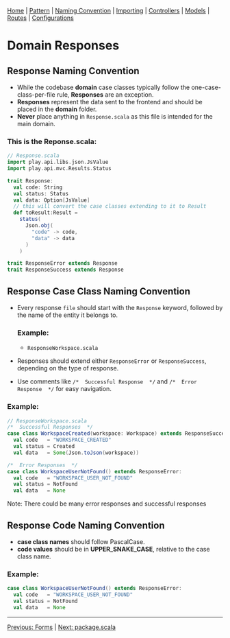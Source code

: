 [Home](Home) | [Pattern](Style-Guide/Pattern) | [Naming Convention](Style-Guide/Naming-Convention) | [Importing](Style-Guide/Importing) | [Controllers](Style-Guide/Controllers) | [Models](Style-Guide/Models) | [Routes](Style-Guide/routes) | [Configurations](Style-Guide/Configurations)


# Domain Responses

## Response Naming Convention

- While the codebase **domain** case classes typically follow the one-case-class-per-file rule, **Responses** are an exception.
- **Responses** represent the data sent to the frontend and should be placed in the **domain** folder.
- **Never** place anything in `Response.scala` as this file is intended for the main domain.

### This is the Reponse.scala:

```scala
// Response.scala
import play.api.libs.json.JsValue
import play.api.mvc.Results.Status

trait Response:
  val code: String
  val status: Status
  val data: Option[JsValue]
  // this will convert the case classes extending to it to Result
  def toResult:Result =
    status(
      Json.obj(
        "code" -> code,
        "data" -> data
      )
    )

trait ResponseError extends Response
trait ResponseSuccess extends Response
```

## Response Case Class Naming Convention

- Every response `file` should start with the `Response` keyword, followed by the name of the entity it belongs to.

  ### Example:

  - `ResponseWorkspace.scala`

- Responses should extend either `ResponseError` or `ResponseSuccess`, depending on the type of response.
- Use comments like `/*  Successful Response  */` and `/*  Error Response  */` for easy navigation.

### Example:

```scala
// ResponseWorkspace.scala
/*  Successful Responses  */
case class WorkspaceCreated(workspace: Workspace) extends ResponseSuccess:
  val code   = "WORKSPACE_CREATED"
  val status = Created
  val data   = Some(Json.toJson(workspace))

/*  Error Responses  */
case class WorkspaceUserNotFound() extends ResponseError:
  val code   = "WORKSPACE_USER_NOT_FOUND"
  val status = NotFound
  val data   = None
```

Note: There could be many error responses and successful responses

## Response Code Naming Convention

- **case class names** should follow PascalCase.
- **code values** should be in **UPPER_SNAKE_CASE**, relative to the case class name.

### Example:

```scala
case class WorkspaceUserNotFound() extends ResponseError:
  val code   = "WORKSPACE_USER_NOT_FOUND"
  val status = NotFound
  val data   = None
```

---

[Previous: Forms](Style-Guide/Models/Domain/Forms) | [Next: package.scala](Style-Guide/Models/Domain/package-scala)
